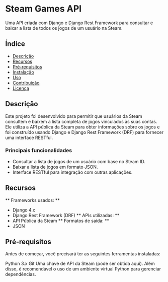 # Steam Games API
Uma API criada com Django e Django Rest Framework para consultar e baixar a lista de todos os jogos de um usuário na Steam.

## Índice
- [Descrição](#Descrição)
- [Recursos](#Recursos)
- [Pré-requisitos](#Pré-requisitos)
- [Instalação](#Instalação)
- [Uso](#Uso)
- [Contribuição](#Contribuição)
- [Licença](#Licença)

## Descrição
Este projeto foi desenvolvido para permitir que usuários da Steam consultem e baixem a lista completa de jogos vinculados às suas contas. Ele utiliza a API pública da Steam para obter informações sobre os jogos e foi construído usando Django e Django Rest Framework (DRF) para fornecer uma interface RESTful.

### Principais funcionalidades
- Consultar a lista de jogos de um usuário com base no Steam ID.
- Baixar a lista de jogos em formato JSON.
- Interface RESTful para integração com outras aplicações.

## Recursos
** Frameworks usados: **
- Django 4.x
- Django Rest Framework (DRF)
** APIs utilizadas: **
- API Pública da Steam
** Formatos de saída: **
- JSON

## Pré-requisitos
Antes de começar, você precisará ter as seguintes ferramentas instaladas:

Python 3.x
Git
Uma chave de API da Steam (pode ser obtida aqui).
Além disso, é recomendável o uso de um ambiente virtual Python para gerenciar dependências.
